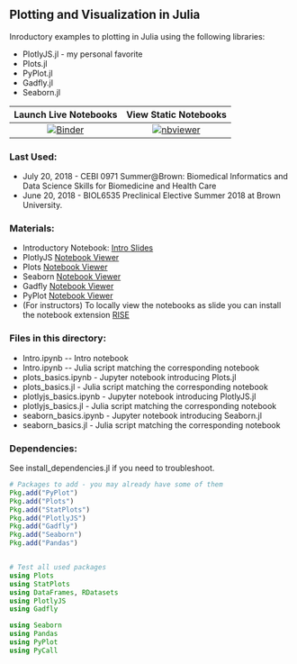 ## Plotting and Visualization in Julia

Inroductory examples to plotting in Julia using the following libraries:

* PlotlyJS.jl - my personal favorite
* Plots.jl
* PyPlot.jl
* Gadfly.jl
* Seaborn.jl

| Launch Live Notebooks | View Static Notebooks |
|:----------------:|:----------------:|
|[![Binder](https://mybinder.org/badge.svg)](https://mybinder.org/v2/gh/mirestrepo/julia_plotting_tutorials/master)|[![nbviewer](https://img.shields.io/badge/jupyter_notebooks-nbviewer-orange.svg)](http://nbviewer.jupyter.org/github/mirestrepo/julia_plotting_tutorials/)|

### Last Used:
* July 20, 2018 - CEBI 0971 Summer@Brown: Biomedical Informatics and Data Science Skills for Biomedicine and Health Care 
* June 20, 2018 - BIOL6535 Preclinical Elective Summer 2018 at Brown University.

### Materials:

* Introductory Notebook: [Intro Slides](http://nbviewer.jupyter.org/github)
* PlotlyJS [Notebook Viewer](http://nbviewer.jupyter.org/github/mirestrepo/julia_plotting_tutorials/blob/master/plotlyjs_basics.ipynb)
* Plots [Notebook Viewer](http://nbviewer.jupyter.org/github/mirestrepo/julia_plotting_tutorials/blob/master/plots_basics.ipynb)
* Seaborn [Notebook Viewer](http://nbviewer.jupyter.org/github/mirestrepo/julia_plotting_tutorials/blob/master/seaborn.ipynb)
* Gadfly [Notebook Viewer](http://nbviewer.jupyter.org/github/mirestrepo/julia_plotting_tutorials/blob/master/gadfly_basics.ipynb)
* PyPlot [Notebook Viewer](http://nbviewer.jupyter.org/github/mirestrepo/julia_plotting_tutorials/blob/master/pyplot_basics.ipynb)
* (For instructors) To locally view the notebooks as slide you can install the notebook extension [RISE](https://github.com/damianavila/RISE)


### Files in this directory:

* Intro.ipynb -- Intro notebook
* Intro.ipynb -- Julia script matching the corresponding notebook
* plots_basics.ipynb - Jupyter notebook introducing Plots.jl
* plots_basics.jl - Julia script matching the corresponding notebook
* plotlyjs_basics.ipynb - Jupyter notebook introducing PlotlyJS.jl
* plotlyjs_basics.jl - Julia script matching the corresponding notebook
* seaborn_basics.ipynb - Jupyter notebook introducing Seaborn.jl
* seaborn_basics.jl - Julia script matching the corresponding notebook


### Dependencies:

See install_dependencies.jl if you need to troubleshoot.

```julia
# Packages to add - you may already have some of them
Pkg.add("PyPlot")
Pkg.add("Plots")
Pkg.add("StatPlots")
Pkg.add("PlotlyJS")
Pkg.add("Gadfly")
Pkg.add("Seaborn")
Pkg.add("Pandas")


# Test all used packages
using Plots
using StatPlots
using DataFrames, RDatasets
using PlotlyJS
using Gadfly

using Seaborn
using Pandas
using PyPlot
using PyCall
```
